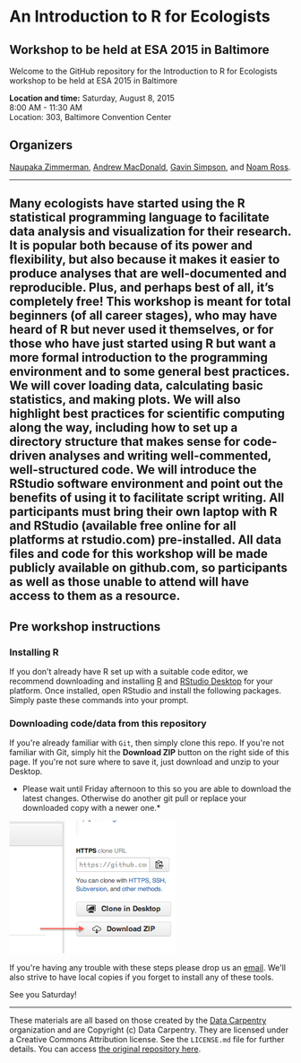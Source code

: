 # An Introduction to R for Ecologists
## Workshop to be held at ESA 2015 in Baltimore

Welcome to the GitHub repository for the Introduction to R for
Ecologists workshop to be held at ESA 2015 in Baltimore


**Location and time:** 
Saturday, August 8, 2015    
8:00 AM - 11:30 AM    
Location: 303, Baltimore Convention Center    

## Organizers
[Naupaka Zimmerman](http://naupaka.net), [Andrew
MacDonald](http://www.zoology.ubc.ca/~macdonald/curious_interactions/), [Gavin
Simpson](http://www.uregina.ca/science/biology/people/faculty-research/simpson-gavin/index.html), and [Noam Ross](http://www.noamross.net/).

---
Many ecologists have started using the R statistical programming
language to facilitate data analysis and visualization for their
research. It is popular both because of its power and flexibility, but
also because it makes it easier to produce analyses that are
well-documented and reproducible. Plus, and perhaps best of all, it’s
completely free! This workshop is meant for total beginners (of all
        career stages), who may have heard of R but never used it
themselves, or for those who have just started using R but want a more
formal introduction to the programming environment and to some general
best practices. We will cover loading data, calculating basic
statistics, and making plots. We will also highlight best practices for
scientific computing along the way, including how to set up a directory
structure that makes sense for code-driven analyses and writing
well-commented, well-structured code. We will introduce the RStudio
software environment and point out the benefits of using it to
facilitate script writing. All participants must bring their own laptop
with R and RStudio (available free online for all platforms at
        rstudio.com) pre-installed. All data files and code for this
workshop will be made publicly available on github.com, so participants
as well as those unable to attend will have access to them as
a resource.
---
## Pre workshop instructions

### Installing R  
If you don't already have R set up with a suitable code editor, we
recommend downloading and installing [R](http://cran.cnr.berkeley.edu)
and [RStudio Desktop](http://www.rstudio.com/ide/download/) for your
platform. Once installed, open RStudio and install the following
packages. Simply paste these commands into your prompt. 

### Downloading code/data from this repository  
If you're already familiar with `Git`, then simply clone this repo. If
you're not familiar with Git, simply hit the **Download ZIP** button on
the right side of this page. If you're not sure where to save it, just
download and unzip to your Desktop.

* Please wait until Friday afternoon to this so you are able to
download the latest changes. Otherwise do another git pull or replace
your downloaded copy with a newer one.*

![](how_to_clone.png)

If you're having any trouble with these steps please drop us an
[email](mailto:naupaka@gmail.com). We'll also strive to have local
copies if you forget to install any of these tools.

See you Saturday!

---

These materials are all based on those created by the [Data
Carpentry](http://www.datacarpentry.org) organization and are Copyright (c)
Data Carpentry. They are licensed under a Creative Commons Attribution
license. See the `LICENSE.md` file for further details. You can access
[the original repository
here](https://github.com/datacarpentry/R-ecology). 


